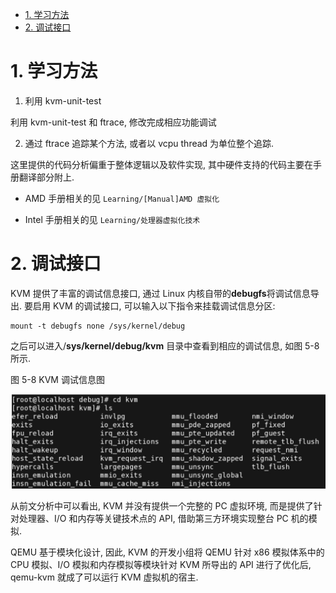
<!-- @import "[TOC]" {cmd="toc" depthFrom=1 depthTo=6 orderedList=false} -->

<!-- code_chunk_output -->

- [1. 学习方法](#1-学习方法)
- [2. 调试接口](#2-调试接口)

<!-- /code_chunk_output -->

# 1. 学习方法

1. 利用 kvm-unit-test

利用 kvm-unit-test 和 ftrace, 修改完成相应功能调试

2. 通过 ftrace 追踪某个方法, 或者以 vcpu thread 为单位整个追踪.

这里提供的代码分析偏重于整体逻辑以及软件实现, 其中硬件支持的代码主要在手册翻译部分附上.

* AMD 手册相关的见 `Learning/[Manual]AMD 虚拟化`

* Intel 手册相关的见 `Learning/处理器虚拟化技术`

# 2. 调试接口

KVM 提供了丰富的调试信息接口, 通过 Linux 内核自带的**debugfs**将调试信息导出. 要启用 KVM 的调试接口, 可以输入以下指令来挂载调试信息分区:

```
mount -t debugfs none /sys/kernel/debug
```

之后可以进入/**sys/kernel/debug/kvm** 目录中查看到相应的调试信息, 如图 5\-8 所示.

图 5-8 KVM 调试信息图

![2019-07-05-22-35-03.png](./images/2019-07-05-22-35-03.png)

从前文分析中可以看出, KVM 并没有提供一个完整的 PC 虚拟环境, 而是提供了针对处理器、I/O 和内存等关键技术点的 API, 借助第三方环境实现整台 PC 机的模拟.

QEMU 基于模块化设计, 因此, KVM 的开发小组将 QEMU 针对 x86 模拟体系中的 CPU 模拟、I/O 模拟和内存模拟等模块针对 KVM 所导出的 API 进行了优化后, qemu\-kvm 就成了可以运行 KVM 虚拟机的宿主.